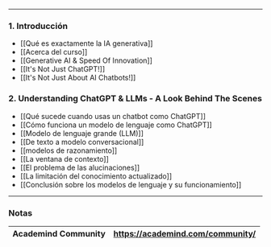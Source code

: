 
---

### 1. Introducción

- [[Qué es exactamente la IA generativa]] 
- [[Acerca del curso]]
- [[Generative AI & Speed Of Innovation]]
- [[It's Not Just ChatGPT!]]
- [[It's Not Just About AI Chatbots!]]

### 2. Understanding ChatGPT & LLMs - A Look Behind The Scenes

- [[Qué sucede cuando usas un chatbot como ChatGPT]]
- [[Cómo funciona un modelo de lenguaje como ChatGPT]]
- [[Modelo de lenguaje grande (LLM)]]
- [[De texto a modelo conversacional]]
- [[modelos de razonamiento]]
- [[La ventana de contexto]]
- [[El problema de las alucinaciones]]
- [[La limitación del conocimiento actualizado]]
- [[Conclusión sobre los modelos de lenguaje y su funcionamiento]]

---
### Notas

| **Academind Community** | https://academind.com/community/ |
| ----------------------- | -------------------------------- |


